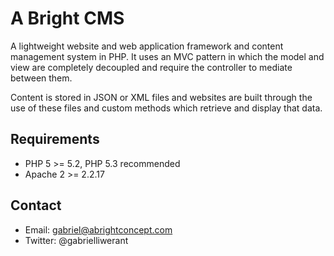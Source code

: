 # A Bright CMS

A lightweight website and web application framework and content management 
system in PHP. It uses an MVC pattern in which the model and view are completely 
decoupled and require the controller to mediate between them.

Content is stored in JSON or XML files and websites are built through the use of
these files and custom methods which retrieve and display that data.

## Requirements

* PHP 5 >= 5.2, PHP 5.3 recommended
* Apache 2 >= 2.2.17

## Contact

* Email: gabriel@abrightconcept.com
* Twitter: @gabrielliwerant